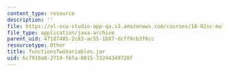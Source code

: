 ```yaml
---
content_type: resource
description: ''
file: https://ol-ocw-studio-app-qa.s3.amazonaws.com/courses/18-02sc-multivariable-calculus-fall-2010/6c7919a82719f6fa801573244349720f_functionsTwoVariables.jar
file_type: application/java-archive
parent_uid: 47187485-2c83-ac55-1b87-dcff9cb3f6cc
resourcetype: Other
title: functionsTwoVariables.jar
uid: 6c7919a8-2719-f6fa-8015-73244349720f
---
```

